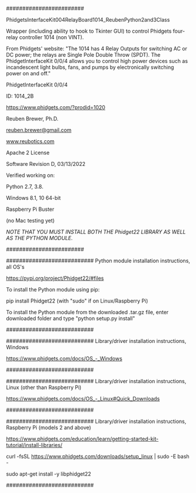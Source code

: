 ########################  

PhidgetsInterfaceKit004RelayBoard1014_ReubenPython2and3Class

Wrapper (including ability to hook to Tkinter GUI) to control Phidgets four-relay controller 1014 (non VINT).

From Phidgets' website:
"The 1014 has 4 Relay Outputs for switching AC or DC power; the relays are Single Pole Double Throw (SPDT). The PhidgetInterfaceKit 0/0/4 allows you to control high power devices such as incandescent light bulbs, fans, and pumps by electronically switching power on and off."

PhidgetInterfaceKit 0/0/4

ID: 1014_2B

https://www.phidgets.com/?prodid=1020

Reuben Brewer, Ph.D.

reuben.brewer@gmail.com

www.reubotics.com

Apache 2 License

Software Revision D, 03/13/2022

Verified working on: 

Python 2.7, 3.8.

Windows 8.1, 10 64-bit

Raspberry Pi Buster 

(no Mac testing yet)

*NOTE THAT YOU MUST INSTALL BOTH THE Phidget22 LIBRARY AS WELL AS THE PYTHON MODULE.*

########################  

########################### Python module installation instructions, all OS's

https://pypi.org/project/Phidget22/#files

To install the Python module using pip:

pip install Phidget22       (with "sudo" if on Linux/Raspberry Pi)

To install the Python module from the downloaded .tar.gz file, enter downloaded folder and type "python setup.py install"

###########################

########################### Library/driver installation instructions, Windows

https://www.phidgets.com/docs/OS_-_Windows

###########################

########################### Library/driver installation instructions, Linux (other than Raspberry Pi)

https://www.phidgets.com/docs/OS_-_Linux#Quick_Downloads

###########################

########################### Library/driver installation instructions, Raspberry Pi (models 2 and above)

https://www.phidgets.com/education/learn/getting-started-kit-tutorial/install-libraries/

curl -fsSL https://www.phidgets.com/downloads/setup_linux | sudo -E bash -

sudo apt-get install -y libphidget22
 
###########################
